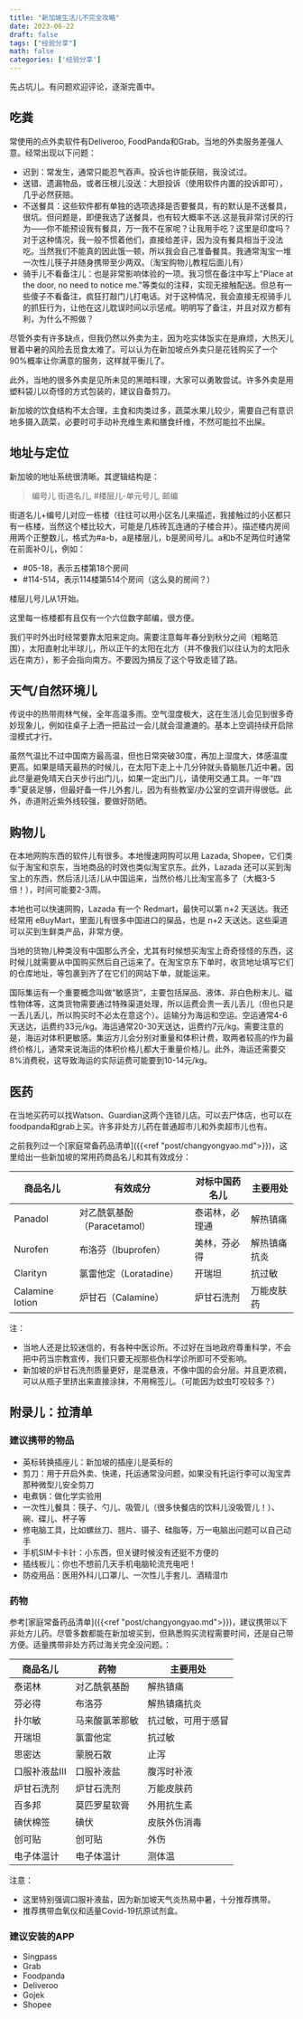 ```yaml
---
title: "新加坡生活儿不完全攻略"
date: 2023-06-22
draft: false
tags: ["经验分享"]
math: false
categories: ['经验分享']
---
```


先占坑儿。有问题欢迎评论，逐渐完善中。

<!--more-->

## 吃粪

常使用的点外卖软件有Deliveroo, FoodPanda和Grab。当地的外卖服务差强人意。经常出现以下问题：

- 迟到：常发生，通常只能忍气吞声。投诉也许能获赔，我没试过。
- 送错、遗漏物品，或者压根儿没送：大胆投诉（使用软件内置的投诉即可），几乎必然获赔。
- 不送餐具：这些软件都有单独的选项选择是否要餐具，有的默认是不送餐具，很坑。但问题是，即便我选了送餐具，也有较大概率不送.这是我非常讨厌的行为——你不能预设我有餐具，万一我不在家呢？让我用手吃？这里是印度吗？对于这种情况，我一般不惯着他们，直接给差评，因为没有餐具相当于没法吃。当然我们不能真的因此饿一顿，所以我会自己准备餐具。我通常淘宝一堆一次性儿筷子并随身携带至少两双。（淘宝购物儿教程后面儿有）
- 骑手儿不看备注儿：也是非常影响体验的一项。我习惯在备注中写上"Place at the door, no need to notice me."等类似的注释，实现无接触配送。但总有一些傻子不看备注，疯狂打敲门儿打电话。对于这种情况，我会直接无视骑手儿的抓狂行为，让他在这儿耽误时间以示惩戒。明明写了备注，并且对双方都有利，为什么不照做？

尽管外卖有许多缺点，但我仍然以外卖为主，因为吃实体饭实在是麻烦，大热天儿冒着中暑的风险去觅食太难了。可以认为在新加坡点外卖只是花钱购买了一个90%概率让你满意的服务，这样就平衡儿了。

此外，当地的很多外卖是见所未见的黑暗料理，大家可以勇敢尝试。许多外卖是用塑料袋儿以奇怪的方式包装的，建议自备剪刀。

新加坡的饮食结构不太合理，主食和肉类过多，蔬菜水果儿较少，需要自己有意识地多摄入蔬菜，必要时可手动补充维生素和膳食纤维，不然可能拉不出屎。

## 地址与定位

新加坡的地址系统很清晰。其逻辑结构是：

> 编号儿 街道名儿, #楼层儿-单元号儿, 邮编

街道名儿+编号儿对应一栋楼（往往可以用小区名儿来描述，我接触过的小区都只有一栋楼，当然这个楼比较大，可能是几栋砖瓦连通的子楼合并）。描述楼内房间用两个正整数儿，格式为#a-b，a是楼层儿，b是房间号儿。a和b不足两位时通常在前面补0儿，例如：

- #05-18，表示五楼第18个房间
- #114-514，表示114楼第514个房间（这么臭的房间？）

楼层儿号儿从1开始。

这里每一栋楼都有且仅有一个六位数字邮编，很方便。

我们平时外出时经常要靠太阳来定向。需要注意每年春分到秋分之间（粗略范围），太阳直射北半球儿，所以正午的太阳在北方（并不像我们以往认为的太阳永远在南方），影子会指向南方。不要因为搞反了这个导致走错了路。

## 天气/自然环境儿

传说中的热带雨林气候，全年高温多雨。空气湿度极大，这在生活儿会见到很多奇妙现象儿，例如往桌子上洒一把盐过一会儿就会湿漉漉的。基本上空调持续开启除湿模式才行。

虽然气温比不过中国南方最高温，但也日常突破30度，再加上湿度大，体感温度更高。如果是晴天最热的时候儿，在太阳下走上十几分钟就头昏脑胀几近中暑。因此尽量避免晴天白天步行出门儿，如果一定出门儿，请使用交通工具。一年“四季”夏装足够，但最好备一件儿外套儿，因为有些教室/办公室的空调开得很低。此外，赤道附近紫外线较强，要做好防晒。

## 购物儿

在本地网购东西的软件儿有很多。本地慢速网购可以用 Lazada, Shopee，它们类似于淘宝和京东，当地商品的时效也类似淘宝京东。此外，Lazada 还可以买到淘宝上的东西，然后活儿活儿从中国运来，当然价格儿比淘宝高多了（大概3-5倍！），时间可能要2-3周。

本地也可以快速网购，Lazada 有一个 Redmart，最快可以第 n+2 天送达。我还经常用 eBuyMart，里面儿有很多中国进口的屎品，也是 n+2 天送达。这些渠道可以买到生鲜类产品，非常方便。

当地的货物儿种类没有中国那么齐全，尤其有时候想买淘宝上奇奇怪怪的东西，这时候儿就需要从中国购买然后自己运来了。在淘宝京东下单时，收货地址填写它们的仓库地址，等包裹到齐了在它们的网站下单，就能运来。

国际集运有一个重要概念叫做“敏感货”，主要包括屎品、液体、非白色粉末儿、磁性物体等，这类货物需要通过特殊渠道处理，所以运费会贵一丢儿丢儿（但也只是一丢儿丢儿，所以购买时不必太在意这个）。运输分为海运和空运。空运通常4-6天送达，运费约33元/kg。海运通常20-30天送达，运费约7元/kg。需要注意的是，海运对体积更敏感。集运方儿会分别对重量和体积计费，取两者较高的作为最终价格儿，通常来说海运的体积价格儿都大于重量价格儿。此外，海运还需要交8%消费税，这导致海运的实际运费可能要到10-14元/kg。

## 医药

在当地买药可以找Watson、Guardian这两个连锁儿店。可以去尸体店，也可以在foodpanda和grab上买。许多非处方儿药在普通超市儿和外卖超市儿也有。

之前我列过一个[家庭常备药品清单]({{<ref "post/changyongyao.md">}})，这里给出一些新加坡的常用药商品名儿和其有效成分：

| 商品名儿  | 有效成分 | 对标中国药名儿           | 主要用处           |      
| ---      | --- | -------------- | ------------------ |
| Panadol  | 对乙酰氨基酚（Paracetamol）| 泰诺林，必理通 | 解热镇痛           |
| Nurofen | 布洛芬（Ibuprofen） |    美林，芬必得      | 解热镇痛抗炎       |
| Clarityn | 氯雷他定（Loratadine） | 开瑞坦 | 抗过敏 |
| Calamine lotion | 炉甘石（Calamine） | 炉甘石洗剂     | 万能皮肤药         |

注：
- 当地人还是比较迷信的，有各种中医诊所。不过好在当地政府尊重科学，不会把中药当宗教宣传，我们只要无视那些伪科学诊所即可不受影响。
- 新加坡的炉甘石洗剂质量更好，是混悬液，不像中国的会分层。并且更浓稠，可以从瓶子里挤出来直接涂抹，不用棉签儿。（可能因为蚊虫叮咬较多？）

## 附录儿：拉清单

### 建议携带的物品

- 英标转换插座儿：新加坡的插座儿是英标的
- 剪刀：用于开启外卖、快递，托运通常没问题，如果没有托运行李可以淘宝弄那种微型儿安全剪刀
- 电煮锅：做化学实验用
- 一次性儿餐具：筷子、勺儿、吸管儿（很多快餐店的饮料儿没吸管儿！）、碗、碟儿、杯子等
- 修电脑工具，比如螺丝刀、翘片、镊子、硅脂等，万一电脑出问题可以自己动手
- 手机SIM卡卡针：小东西，但关键时候没有还挺不方便的
- 插线板儿：你也不想前几天手机电脑轮流充电吧！
- 防疫用品：医用外科儿口罩儿、一次性儿手套儿、酒精湿巾

### 药物

参考[家庭常备药品清单]({{<ref "post/changyongyao.md">}})，建议携带以下非处方儿药。尽管多数都能在新加坡买到，但熟悉购买流程需要时间，还是自己带方便。适量携带非处方药过海关完全没问题。：

| 商品名儿 | 药物           | 主要用处           |
| --- | -------------- | ------------------ |
| 泰诺林 | 对乙酰氨基酚   | 解热镇痛           |
| 芬必得 | 布洛芬         | 解热镇痛抗炎       |
| 扑尔敏 | 马来酸氯苯那敏 | 抗过敏，可用于感冒 |
| 开瑞坦 | 氯雷他定       | 抗过敏             |
| 思密达 | 蒙脱石散       | 止泻               |
| 口服补液盐Ⅲ | 口服补液盐     | 腹泻时补液         |
| 炉甘石洗剂 | 炉甘石洗剂     | 万能皮肤药         |
| 百多邦 | 莫匹罗星软膏   | 外用抗生素         |
| 碘伏棉签 | 碘伏           | 皮肤外伤消毒       |
| 创可贴 | 创可贴         | 外伤               |
| 电子体温计 | 电子体温计     | 测体温             |

注意：
- 这里特别强调口服补液盐，因为新加坡天气炎热易中暑，十分推荐携带。
- 推荐携带血氧仪和适量Covid-19抗原试剂盒。

### 建议安装的APP

- Singpass
- Grab
- Foodpanda
- Deliveroo
- Gojek
- Shopee

































